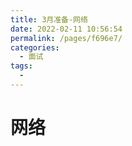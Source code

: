 ```yaml
---
title: 3月准备-网络
date: 2022-02-11 10:56:54
permalink: /pages/f696e7/
categories:
  - 面试
tags:
  - 
---
```


# 网络